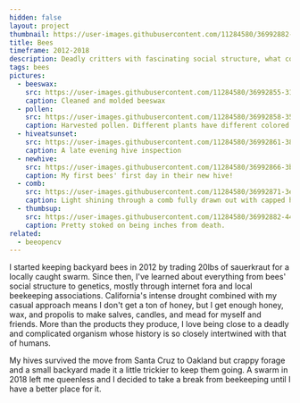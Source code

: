 ```yaml
---
hidden: false
layout: project
thumbnail: https://user-images.githubusercontent.com/11284580/36992882-44236338-207a-11e8-8200-bb013da7af75.png
title: Bees
timeframe: 2012-2018
description: Deadly critters with fascinating social structure, what could go wrong?! I kept urban bees for fun and profit for around 6 years.
tags: bees
pictures:
  - beeswax:
    src: https://user-images.githubusercontent.com/11284580/36992855-314e06a0-207a-11e8-95e5-26ef25eba386.jpg
    caption: Cleaned and molded beeswax
  - pollen:
    src: https://user-images.githubusercontent.com/11284580/36992858-35148e6c-207a-11e8-9d24-d28110336a7a.jpg
    caption: Harvested pollen. Different plants have different colored pollen.
  - hiveatsunset:
    src: https://user-images.githubusercontent.com/11284580/36992861-383242ec-207a-11e8-881a-222ef5b74aef.jpg
    caption: A late evening hive inspection
  - newhive:
    src: https://user-images.githubusercontent.com/11284580/36992866-3bcadde2-207a-11e8-9c90-8209510b3e3b.jpg
    caption: My first bees' first day in their new hive!
  - comb:
    src: https://user-images.githubusercontent.com/11284580/36992871-3eeec07e-207a-11e8-9a08-784cf554fa12.jpg
    caption: Light shining through a comb fully drawn out with capped honey.
  - thumbsup:
    src: https://user-images.githubusercontent.com/11284580/36992882-44236338-207a-11e8-8200-bb013da7af75.png
    caption: Pretty stoked on being inches from death.
related:
  - beeopencv
---
```


I started keeping backyard bees in 2012 by trading 20lbs of sauerkraut for a locally caught swarm. Since then, I've learned about everything from bees' social structure to genetics, mostly through internet fora and local beekeeping associations. California's intense drought combined with my casual approach means I don't get a ton of honey, but I get enough honey, wax, and propolis to make salves, candles, and mead for myself and friends. More than the products they produce, I love being close to a deadly and complicated organism whose history is so closely intertwined with that of humans.

My hives survived the move from Santa Cruz to Oakland but crappy forage and a small backyard made it a little trickier to keep them going. A swarm in 2018 left me queenless and I decided to take a break from beekeeping until I have a better place for it.
